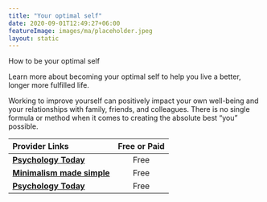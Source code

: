 ```yaml
---
title: "Your optimal self"
date: 2020-09-01T12:49:27+06:00
featureImage: images/ma/placeholder.jpeg
layout: static
---
```


How to be your optimal self

Learn more about becoming your optimal self to help you live a better, longer more fulfilled life.

Working to improve yourself can positively impact your own well-being and your relationships with family, friends, and colleagues. There is no single formula or method when it comes to creating the absolute best “you” possible.

| Provider Links      | Free or Paid  |  
| :-----------          | :--------------:      |  
| [**Psychology Today**](https://www.psychologytoday.com/us/blog/making-change/201512/five-ways-help-become-your-ideal-self) | Free | 
| [**Minimalism made simple**](https://www.minimalismmadesimple.com/home/be-your-best-self/) | Free | 
| [**Psychology Today**](https://www.psychologytoday.com/us/blog/what-matters-most/201303/what-is-your-best-possible-self) | Free | 
  

<br/><br/>






